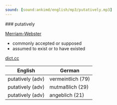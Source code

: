 ```yaml
---
sound: [sound:ankimd/english/mp3/putatively.mp3]
---
```


\### putatively

[Merriam-Webster](https://www.merriam-webster.com/dictionary/putatively)

- commonly accepted or supposed
- assumed to exist or to have existed

[dict.cc](https://www.dict.cc/putatively)

| English        | German       |
| -------------- | ------------ |
| putatively (adv) | vermeintlich (79) |
| putatively (adv) | mutmaßlich (29) |
| putatively (adv) | angeblich (21) |

